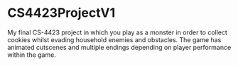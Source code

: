 # CS4423ProjectV1
 My final CS-4423 project in which you play as a monster in order to collect cookies whilst evading household enemies and obstacles. The game has animated cutscenes and multiple endings depending on player performance within the game.
